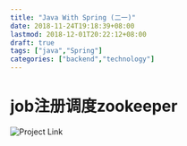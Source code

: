 ```yaml
---
title: "Java With Spring (二一)"
date: 2018-11-24T19:18:39+08:00
lastmod: 2018-12-01T20:22:12+08:00
draft: true
tags: ["java","Spring"]
categories: ["backend","technology"]
---
```

# job注册调度zookeeper

![Project Link](https://github.com/hyyfrank/play_with_springboot/tree/feature/lesson1)
